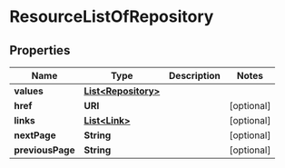 

# ResourceListOfRepository


## Properties

Name | Type | Description | Notes
------------ | ------------- | ------------- | -------------
**values** | [**List&lt;Repository&gt;**](Repository.md) |  | 
**href** | **URI** |  |  [optional]
**links** | [**List&lt;Link&gt;**](Link.md) |  |  [optional]
**nextPage** | **String** |  |  [optional]
**previousPage** | **String** |  |  [optional]



